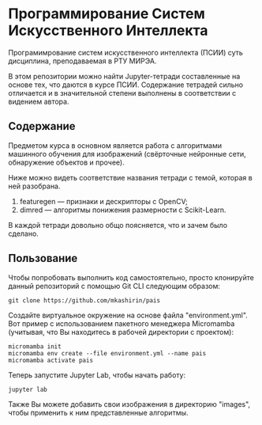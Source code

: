 # Программирование Систем Искусственного Интеллекта

Програмимрование систем искусственного интеллекта (ПСИИ) суть дисциплина, 
преподаваемая в РТУ МИРЭА.

В этом репозитории можно найти Jupyter-тетради составленные на основе тех, что 
даются в курсе ПСИИ. Содержание тетрадей сильно отличается 
и в значительной степени выполнены в соответствии с видением автора.

## Содержание

Предметом курса в основном является работа с алгоритмами машинного обучения для 
изображений (свёрточные нейронные сети, обнаружение объектов и прочее).

Ниже можно видеть соответствие названия тетради с темой, которая в ней 
разобрана.

1. featuregen — признаки и дескрипторы с OpenCV;
2. dimred — алгоритмы понижения размерности с Scikit-Learn.

В каждой тетради довольно общо поясняется, что и зачем было сделано. 

## Пользование

Чтобы попробовать выполнить код самостоятельно, просто клонируйте данный 
репозиторий с помощью Git CLI следующим образом: 

```
git clone https://github.com/mkashirin/pais
```

Создайте виртуальное окружение на основе файла "environment.yml". Вот пример с 
использованием пакетного менеджера Micromamba (учитывая, что Вы находитесь в 
рабочей директории с проектом):

```
micromamba init
micromamba env create --file environment.yml --name pais
micromamba activate pais
```

Теперь запустите Jupyter Lab, чтобы начать работу:

```
jupyter lab
```

Также Вы можете добавить свои изображения в директорию "images", чтобы 
применить к ним представленные алгоритмы.
